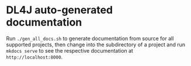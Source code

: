 # DL4J auto-generated documentation

Run `./gen_all_docs.sh` to generate documentation from source for all supported projects,
then change into the subdirectory of a project and run `mkdocs serve` to see the respective documentation
at `http://localhost:8000`.